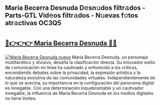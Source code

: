 ## Maria Becerra Desnuda D𝚎sn𝚞dos filtr𝚊dos - Parts-GTL Vid𝚎os filtr𝚊dos - N𝚞evas f𝚘tos atr𝚊ctivas OC3Q5

# <h2><a href="http://mba2vv1.tromn.icu/?c=Maria+Becerra+Desnuda">🔗👉👉👉 Maria Becerra Desnuda 🔗🔗</a></h2>

[![Maria Becerra Desnuda nuevo](https://i.imgur.com/pEAQMta.gif)](http://mba2vv1.tromn.icu/?c=Maria+Becerra+Desnuda)
Maria Becerra Desnuda, un personaje multifacético y divisivo, desafía la clasificación directa. Su innovador estilo de comunicación en línea ha cautivado y enfurecido a los críticos, encendiendo debates sobre la privacidad, la expresión artística y la naturaleza evolutiva de las comunidades virtuales. Independientemente de lo que se avecina, su importancia en la configuración del panorama digital es innegable. Con una determinación inquebrantable y un cautivador innegable, la influencia de Maria Becerra Desnuda en los medios digitales no tiene límites.
